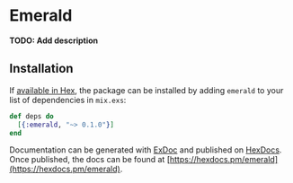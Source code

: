 # Emerald

**TODO: Add description**

## Installation

If [available in Hex](https://hex.pm/docs/publish), the package can be installed
by adding `emerald` to your list of dependencies in `mix.exs`:

```elixir
def deps do
  [{:emerald, "~> 0.1.0"}]
end
```

Documentation can be generated with [ExDoc](https://github.com/elixir-lang/ex_doc)
and published on [HexDocs](https://hexdocs.pm). Once published, the docs can
be found at [https://hexdocs.pm/emerald](https://hexdocs.pm/emerald).

